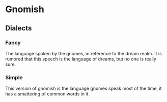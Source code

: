 Gnomish
=======

Dialects
--------

### Fancy

The language spoken by the gnomes, in reference to the dream realm. It is rumored that this speech is the language of dreams, but no one is really sure. 

### Simple

This version of gnomish is the language gnomes speak most of the time, it has a smattering of common words in it.

